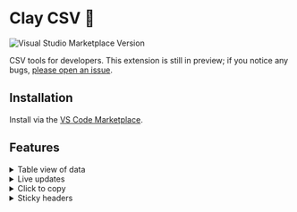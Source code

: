 # Clay CSV 📐
![Visual Studio Marketplace Version](https://img.shields.io/visual-studio-marketplace/v/omkarmoghe.clay-csv?label=Release)

CSV tools for developers. This extension is still in preview; if you notice any bugs, [please open an issue](https://github.com/omkarmoghe/Clay-CSV/issues).

## Installation
Install via the [VS Code Marketplace](https://marketplace.visualstudio.com/items?itemName=omkarmoghe.clay-csv).

## Features
<details>
<summary>Table view of data</summary>
<img src="https://i.imgur.com/pV1SXWR.png">
</details>
<details>
<summary>Live updates</summary>
<img src="images/features/live-updates.gif">
</details>
<details>
<summary>Click to copy</summary>
<img src="https://i.imgur.com/QdFM30R.png">
</details>
<details>
<summary>Sticky headers</summary>
<img src="images/features/sticky-headers.gif">
</details>

